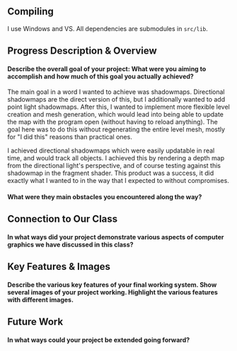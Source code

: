 ## Compiling
I use Windows and VS. All dependencies are submodules in `src/lib`.   


## Progress Description & Overview
#### Describe the overall goal of your project: What were you aiming to accomplish and how much of this goal you actually achieved?
The main goal in a word I wanted to achieve was shadowmaps. Directional shadowmaps are the direct version of this, but I additionally wanted to add point light shadowmaps. After this, I wanted to implement more flexible level creation and mesh generation, which would lead into being able to update the map with the program open (without having to reload anything). The goal here was to do this without regenerating the entire level mesh, mostly for "I did this" reasons than practical ones. 

I achieved directional shadowmaps which were easily updatable in real time, and would track all objects. I achieved this by rendering a depth map from the directional light's perspective, and of course testing against this shadowmap in the fragment shader. This product was a success, it did exactly what I wanted to in the way that I expected to without compromises.
#### What were they main obstacles you encountered along the way?
## Connection to Our Class
#### In what ways did your project demonstrate various aspects of computer graphics we have discussed in this class?
## Key Features & Images
#### Describe the various key features of your final working system. Show several images of your project working. Highlight the various features with different images. 
## Future Work
#### In what ways could your project be extended going forward? 
